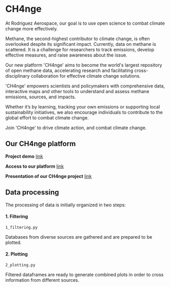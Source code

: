 # CH4nge

At Rodriguez Aerospace, our goal is to use open science to combat climate change more effectively.

Methane, the second-highest contributor to climate change, is often overlooked despite its significant impact. Currently, data on methane is scattered. It is a challenge for researchers to track emissions, develop effective measures, and raise awareness about the issue.

Our new platform 'CH4nge' aims to become the world's largest repository of open methane data, accelerating research and facilitating cross-disciplinary collaboration for effective climate change solutions.

'CH4nge' empowers scientists and policymakers with comprehensive data, interactive maps and other tools to understand and assess methane emissions, sources, and impacts.

Whether it’s by learning, tracking your own emissions or supporting local sustainability initiatives, we also encourage individuals to contribute to the global effort to combat climate change.

Join 'CH4nge' to drive climate action, and combat climate change.


## Our CH4nge platform

**Project demo**
[link](https://youtu.be/KJPHaEXbDOs)

**Access to our platform**
[link](https://www.figma.com/community/file/1292762202076380587)

**Presentation of our CH4nge project** 
[link](https://view.genial.ly/6522822ce8c5250011e7ca18/presentation-presentacion-ns)

## Data processing
The processing of data is initially organized in two steps:

#### 1. Filtering
`1_filtering.py`

Databases from diverse sources are gathered and are prepared to be plotted.

#### 2. Plotting
`2_plotting.py`

Filtered dataframes are ready to generate combined plots in order to cross information from different sources.
